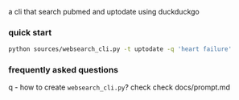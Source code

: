 a cli that search pubmed and uptodate using duckduckgo

### quick start

```bash
python sources/websearch_cli.py -t uptodate -q 'heart failure'
```

### frequently asked questions
q - how to create `websearch_cli.py`? check check docs/prompt.md
